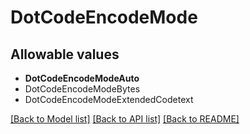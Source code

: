 # DotCodeEncodeMode



## Allowable values
* **DotCodeEncodeModeAuto**
* DotCodeEncodeModeBytes
* DotCodeEncodeModeExtendedCodetext

[[Back to Model list]](../README.md#documentation-for-models) [[Back to API list]](../README.md#documentation-for-api-endpoints) [[Back to README]](../README.md)
